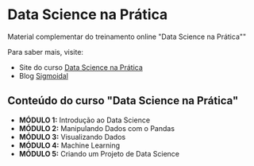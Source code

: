# Data Science na Prática

Material complementar do treinamento online "Data Science na Prática""

Para saber mais, visite:

* Site do curso [Data Science na Prática](https://curso.sigmoidal.ai?utm_source=github)
* Blog [Sigmoidal](https://curso.sigmoidal.ai)

## Conteúdo do curso "Data Science na Prática"

* **MÓDULO 1:** Introdução ao Data Science
* **MÓDULO 2:**  Manipulando Dados com o Pandas
* **MÓDULO 3:** Visualizando Dados
* **MÓDULO 4:**  Machine Learning
* **MÓDULO 5:** Criando um Projeto de Data Science


